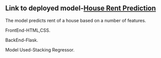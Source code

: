 ## Link to deployed model-[House Rent Prediction](https://house-rentv1.herokuapp.com )

The model predicts rent of a house based on a number of features.

FrontEnd-HTML,CSS.

BackEnd-Flask.

Model Used-Stacking Regressor.
